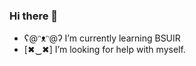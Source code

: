 ### Hi there 👋



- ʕ@ᵔᴥᵔ@ʔ I’m currently learning BSUIR
- [✖‿✖] I’m looking for help with myself. 

